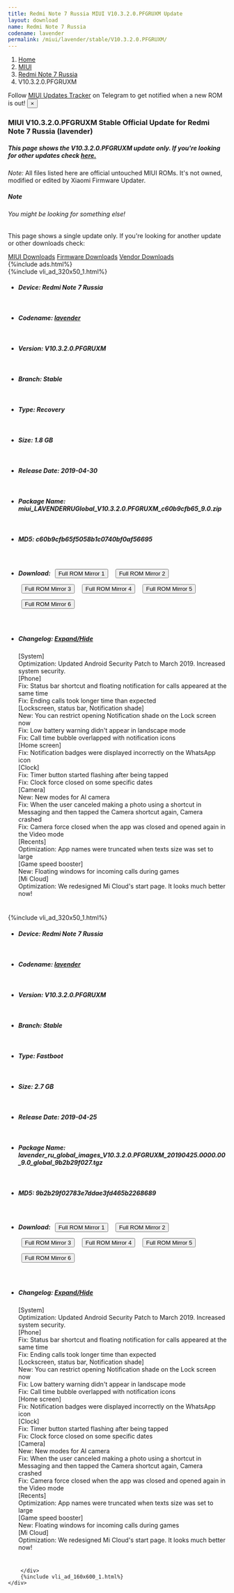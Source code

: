```yaml
---
title: Redmi Note 7 Russia MIUI V10.3.2.0.PFGRUXM Update
layout: download
name: Redmi Note 7 Russia
codename: lavender
permalink: /miui/lavender/stable/V10.3.2.0.PFGRUXM/
---
```

<nav aria-label="breadcrumb">
    <ol class="breadcrumb">
        <li class="breadcrumb-item"><a href="/">Home</a></li>
        <li class="breadcrumb-item"><a href="/miui/">MIUI</a></li>
        <li class="breadcrumb-item"><a href="/miui/lavender/">Redmi Note 7 Russia</a></li>
        <li class="breadcrumb-item active" aria-current="page">V10.3.2.0.PFGRUXM</li>
    </ol>
</nav>
<div class="alert alert-primary alert-dismissible fade show" role="alert">
    Follow <a href="https://t.me/MIUIUpdatesTracker" class="alert-link">MIUI Updates Tracker</a> on Telegram to get
    notified when a new ROM is out!
    <button type="button" class="close" data-dismiss="alert" aria-label="Close">
        <span aria-hidden="true">&times;</span>
    </button>
</div>
<div class="col-12 mx-auto">
    <h3 class="title bg-light p-2 rounded">MIUI V10.3.2.0.PFGRUXM Stable Official Update for Redmi Note 7 Russia (lavender)</h3>
    <h5>This page shows the V10.3.2.0.PFGRUXM update only. If you're looking for other updates check
        <a href="/miui/lavender/">here.</a></h5>
    <p><i>Note: </i>All files listed here are official untouched MIUI ROMs.
        It's not owned, modified or edited by Xiaomi Firmware Updater.</p>
    <div class="card">
        <div class="card-body">
            <h5 class="card-title">Note</h5>
            <h6 class="card-subtitle mb-2 text-muted">You might be looking for something else!</h6>
            <p class="card-text">This page shows a single update only.
                If you're looking for another update or other downloads check:</p>
            <a href="/miui/" class="card-link">MIUI Downloads</a>
            <a href="/firmware/" class="card-link">Firmware Downloads</a>
            <a href="/vendor/" class="card-link">Vendor Downloads</a>
        </div>
    </div>
    {%include ads.html%}
    <div class="row justify-content-center">
        <div class="col-10" id="downloads">
                    <div class="card card-body">
            {%include vli_ad_320x50_1.html%}
            <ul class="list-unstyled">
                <li style="padding-bottom: 10px;">
                    <h5><b>Device: </b>Redmi Note 7 Russia</h5>
                </li>
                <li style="padding-bottom: 10px;">
                    <h5><b>Codename: </b> <a href="/miui/lavender/" target="_blank">lavender</a> </h5>
                </li>
                <li style="padding-bottom: 10px;">
                    <h5><b>Version: </b>V10.3.2.0.PFGRUXM</h5>
                </li>
                <li style="padding-bottom: 10px;">
                    <h5><b>Branch: </b>Stable</h5>
                </li>
                <li style="padding-bottom: 10px;">
                    <h5><b>Type: </b>Recovery</h5>
                </li>
                <li style="padding-bottom: 10px;">
                    <h5><b>Size: </b>1.8 GB</h5>
                </li>
                <li style="padding-bottom: 10px;">
                    <h5><b>Release Date: </b>2019-04-30</h5>
                </li>
                <li style="padding-bottom: 10px;">
                    <h5><b>Package Name: </b><span id="filename" class="text-dark">miui_LAVENDERRUGlobal_V10.3.2.0.PFGRUXM_c60b9cfb65_9.0.zip</span></h5>
                </li>
                <li style="padding-bottom: 10px;">
                    <h5><b>MD5: </b><span id="md5" class="text-muted">c60b9cfb65f5058b1c0740bf0af56695</span></h5>
                </li>
                <li style="padding-bottom: 10px;">
                    <h5><b>Download: </b> <button type="button" id="download" class="btn btn-primary" style="margin: 7px;" onclick="window.open('https://cdn-ota.azureedge.net/V10.3.2.0.PFGRUXM/miui_LAVENDERRUGlobal_V10.3.2.0.PFGRUXM_c60b9cfb65_9.0.zip', '_blank');"><i class="fa fa-download"></i> Full ROM Mirror 1</button> <button type="button" id="download" class="btn btn-primary" style="margin: 7px;" onclick="window.open('https://cdnorg.d.miui.com/V10.3.2.0.PFGRUXM/miui_LAVENDERRUGlobal_V10.3.2.0.PFGRUXM_c60b9cfb65_9.0.zip', '_blank');"><i class="fa fa-download"></i> Full ROM Mirror 2</button> <button type="button" id="download" class="btn btn-primary" style="margin: 7px;" onclick="window.open('https://bkt-sgp-miui-ota-update-alisgp.oss-ap-southeast-1.aliyuncs.com/V10.3.2.0.PFGRUXM/miui_LAVENDERRUGlobal_V10.3.2.0.PFGRUXM_c60b9cfb65_9.0.zip', '_blank');"><i class="fa fa-download"></i> Full ROM Mirror 3</button> <button type="button" id="download" class="btn btn-primary" style="margin: 7px;" onclick="window.open('https://bn.d.miui.com/V10.3.2.0.PFGRUXM/miui_LAVENDERRUGlobal_V10.3.2.0.PFGRUXM_c60b9cfb65_9.0.zip', '_blank');"><i class="fa fa-download"></i> Full ROM Mirror 4</button> <button type="button" id="download" class="btn btn-primary" style="margin: 7px;" onclick="window.open('https://bigota.d.miui.com/V10.3.2.0.PFGRUXM/miui_LAVENDERRUGlobal_V10.3.2.0.PFGRUXM_c60b9cfb65_9.0.zip', '_blank');"><i class="fa fa-download"></i> Full ROM Mirror 5</button> <button type="button" id="download" class="btn btn-primary" style="margin: 7px;" onclick="window.open('https://hugeota.d.miui.com/V10.3.2.0.PFGRUXM/miui_LAVENDERRUGlobal_V10.3.2.0.PFGRUXM_c60b9cfb65_9.0.zip', '_blank');"><i class="fa fa-download"></i> Full ROM Mirror 6</button></h5>
                </li>
                <li style="padding-bottom: 10px;">
                    <h5><b>Changelog: </b><a href="#lavender_1_changelog" data-toggle="collapse" role="button"
                            aria-expanded="false" aria-controls="lavender_1_changelog"> <i class="fa fa-arrow-down"
                                aria-hidden="true"></i> Expand/Hide</a></h5>
                    <div class="collapse" id="lavender_1_changelog">
                        <p id="changelog_text">[System]<br>Optimization: Updated Android Security Patch to March 2019. Increased system security.<br>[Phone]<br>Fix: Status bar shortcut and floating notification for calls appeared at the same time<br>Fix: Ending calls took longer time than expected<br>[Lockscreen, status bar, Notification shade]<br>New: You can restrict opening Notification shade on the Lock screen now<br>Fix: Low battery warning didn't appear in landscape mode<br>Fix: Call time bubble overlapped with notification icons<br>[Home screen]<br>Fix: Notification badges were displayed incorrectly on the WhatsApp icon<br>[Clock]<br>Fix: Timer button started flashing after being tapped<br>Fix: Clock force closed on some specific dates<br>[Camera]<br>New: New modes for AI camera<br>Fix: When the user canceled making a photo using a shortcut in Messaging and then tapped the Camera shortcut again, Camera crashed<br>Fix: Camera force closed when the app was closed and opened again in the Video mode<br>[Recents]<br>Optimization: App names were truncated when texts size was set to large<br>[Game speed booster]<br>New: Floating windows for incoming calls during games<br>[Mi Cloud]<br>Optimization: We redesigned Mi Cloud's start page. It looks much better now!</p>
                    </div>
                </li>
            </ul>
        </div>
        <div class="card card-body">
            {%include vli_ad_320x50_1.html%}
            <ul class="list-unstyled">
                <li style="padding-bottom: 10px;">
                    <h5><b>Device: </b>Redmi Note 7 Russia</h5>
                </li>
                <li style="padding-bottom: 10px;">
                    <h5><b>Codename: </b> <a href="/miui/lavender/" target="_blank">lavender</a> </h5>
                </li>
                <li style="padding-bottom: 10px;">
                    <h5><b>Version: </b>V10.3.2.0.PFGRUXM</h5>
                </li>
                <li style="padding-bottom: 10px;">
                    <h5><b>Branch: </b>Stable</h5>
                </li>
                <li style="padding-bottom: 10px;">
                    <h5><b>Type: </b>Fastboot</h5>
                </li>
                <li style="padding-bottom: 10px;">
                    <h5><b>Size: </b>2.7 GB</h5>
                </li>
                <li style="padding-bottom: 10px;">
                    <h5><b>Release Date: </b>2019-04-25</h5>
                </li>
                <li style="padding-bottom: 10px;">
                    <h5><b>Package Name: </b><span id="filename" class="text-dark">lavender_ru_global_images_V10.3.2.0.PFGRUXM_20190425.0000.00_9.0_global_9b2b29f027.tgz</span></h5>
                </li>
                <li style="padding-bottom: 10px;">
                    <h5><b>MD5: </b><span id="md5" class="text-muted">9b2b29f02783e7ddae3fd465b2268689</span></h5>
                </li>
                <li style="padding-bottom: 10px;">
                    <h5><b>Download: </b> <button type="button" id="download" class="btn btn-primary" style="margin: 7px;" onclick="window.open('https://cdn-ota.azureedge.net/V10.3.2.0.PFGRUXM/lavender_ru_global_images_V10.3.2.0.PFGRUXM_20190425.0000.00_9.0_global_9b2b29f027.tgz', '_blank');"><i class="fa fa-download"></i> Full ROM Mirror 1</button> <button type="button" id="download" class="btn btn-primary" style="margin: 7px;" onclick="window.open('https://cdnorg.d.miui.com/V10.3.2.0.PFGRUXM/lavender_ru_global_images_V10.3.2.0.PFGRUXM_20190425.0000.00_9.0_global_9b2b29f027.tgz', '_blank');"><i class="fa fa-download"></i> Full ROM Mirror 2</button> <button type="button" id="download" class="btn btn-primary" style="margin: 7px;" onclick="window.open('https://bkt-sgp-miui-ota-update-alisgp.oss-ap-southeast-1.aliyuncs.com/V10.3.2.0.PFGRUXM/lavender_ru_global_images_V10.3.2.0.PFGRUXM_20190425.0000.00_9.0_global_9b2b29f027.tgz', '_blank');"><i class="fa fa-download"></i> Full ROM Mirror 3</button> <button type="button" id="download" class="btn btn-primary" style="margin: 7px;" onclick="window.open('https://bn.d.miui.com/V10.3.2.0.PFGRUXM/lavender_ru_global_images_V10.3.2.0.PFGRUXM_20190425.0000.00_9.0_global_9b2b29f027.tgz', '_blank');"><i class="fa fa-download"></i> Full ROM Mirror 4</button> <button type="button" id="download" class="btn btn-primary" style="margin: 7px;" onclick="window.open('https://bigota.d.miui.com/V10.3.2.0.PFGRUXM/lavender_ru_global_images_V10.3.2.0.PFGRUXM_20190425.0000.00_9.0_global_9b2b29f027.tgz', '_blank');"><i class="fa fa-download"></i> Full ROM Mirror 5</button> <button type="button" id="download" class="btn btn-primary" style="margin: 7px;" onclick="window.open('https://hugeota.d.miui.com/V10.3.2.0.PFGRUXM/lavender_ru_global_images_V10.3.2.0.PFGRUXM_20190425.0000.00_9.0_global_9b2b29f027.tgz', '_blank');"><i class="fa fa-download"></i> Full ROM Mirror 6</button></h5>
                </li>
                <li style="padding-bottom: 10px;">
                    <h5><b>Changelog: </b><a href="#lavender_2_changelog" data-toggle="collapse" role="button"
                            aria-expanded="false" aria-controls="lavender_2_changelog"> <i class="fa fa-arrow-down"
                                aria-hidden="true"></i> Expand/Hide</a></h5>
                    <div class="collapse" id="lavender_2_changelog">
                        <p id="changelog_text">[System]<br>Optimization: Updated Android Security Patch to March 2019. Increased system security.<br>[Phone]<br>Fix: Status bar shortcut and floating notification for calls appeared at the same time<br>Fix: Ending calls took longer time than expected<br>[Lockscreen, status bar, Notification shade]<br>New: You can restrict opening Notification shade on the Lock screen now<br>Fix: Low battery warning didn't appear in landscape mode<br>Fix: Call time bubble overlapped with notification icons<br>[Home screen]<br>Fix: Notification badges were displayed incorrectly on the WhatsApp icon<br>[Clock]<br>Fix: Timer button started flashing after being tapped<br>Fix: Clock force closed on some specific dates<br>[Camera]<br>New: New modes for AI camera<br>Fix: When the user canceled making a photo using a shortcut in Messaging and then tapped the Camera shortcut again, Camera crashed<br>Fix: Camera force closed when the app was closed and opened again in the Video mode<br>[Recents]<br>Optimization: App names were truncated when texts size was set to large<br>[Game speed booster]<br>New: Floating windows for incoming calls during games<br>[Mi Cloud]<br>Optimization: We redesigned Mi Cloud's start page. It looks much better now!</p>
                    </div>
                </li>
            </ul>
        </div>

        </div>
        {%include vli_ad_160x600_1.html%}
    </div>
</div>
